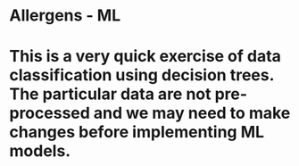 # Allergens - ML

# This is a very quick exercise of data classification using decision trees. The particular data are not pre-processed and we may need to make changes before implementing ML models.
